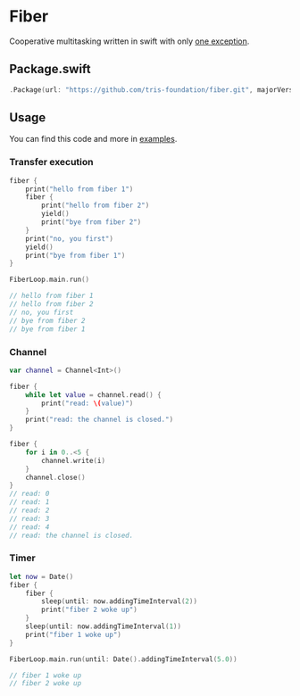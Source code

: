 # Fiber

Cooperative multitasking written in swift with only [one exception](https://github.com/tris-foundation/fiber/tree/master/Sources/CCoro).

## Package.swift

```swift
.Package(url: "https://github.com/tris-foundation/fiber.git", majorVersion: 0, minor: 3)
```

## Usage

You can find this code and more in [examples](https://github.com/tris-foundation/examples).

### Transfer execution

```swift
fiber {
    print("hello from fiber 1")
    fiber {
        print("hello from fiber 2")
        yield()
        print("bye from fiber 2")
    }
    print("no, you first")
    yield()
    print("bye from fiber 1")
}

FiberLoop.main.run()

// hello from fiber 1
// hello from fiber 2
// no, you first
// bye from fiber 2
// bye from fiber 1
```

### Channel

```swift
var channel = Channel<Int>()

fiber {
    while let value = channel.read() {
        print("read: \(value)")
    }
    print("read: the channel is closed.")
}

fiber {
    for i in 0..<5 {
        channel.write(i)
    }
    channel.close()
}
// read: 0
// read: 1
// read: 2
// read: 3
// read: 4
// read: the channel is closed.
```

### Timer

```swift
let now = Date()
fiber {
    fiber {
        sleep(until: now.addingTimeInterval(2))
        print("fiber 2 woke up")
    }
    sleep(until: now.addingTimeInterval(1))
    print("fiber 1 woke up")
}

FiberLoop.main.run(until: Date().addingTimeInterval(5.0))

// fiber 1 woke up
// fiber 2 woke up
```
